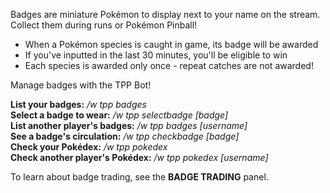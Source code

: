 Badges are miniature Pokémon to display next to your name on the stream.  Collect them during runs or Pokémon Pinball!

* When a Pokémon species is caught in game, its badge will be awarded
* If you've inputted in the last 30 minutes, you'll be eligible to win
* Each species is awarded only once - repeat catches are not awarded!

Manage badges with the TPP Bot! 

**List your badges:** */w tpp badges*  
**Select a badge to wear:** */w tpp selectbadge [badge]*  
**List another player's badges:**  */w tpp badges [username]*  
**See a badge's circulation:** */w tpp checkbadge [badge]*  
**Check your Pokédex:** */w tpp pokedex*  
**Check another player's Pokédex:** */w tpp pokedex [username]*

To learn about badge trading, see the **BADGE TRADING** panel.
